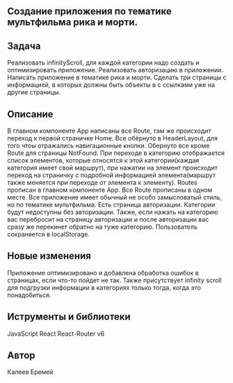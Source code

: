 ## Создание приложения по тематике мультфильма рика и морти.

## Задача
Реализовать infinityScroll, для каждой категории надо создать и оптимизировать приложение. Реализовать авторизацию в приложении. Написать приложение в тематике рика и морти. Сделать три страницы с информацией, в которых должны быть объекты в с ссылками уже на другие страницы.

## Описание
В главном компоненте App написаны все Route, там же происходит переход к первой страничке Home. Все обёрнуто в HeaderLayout, для того чтоы отражались навигационные кнопки. Обернуто все кроме Route для страницы NotFound. При переходе в категорию отображается список элементов, которые относятся к этой категории(каждая категория имеет свой маршрут), при нажатии на элемент происходит переход на страничку с подробной информацией элемента(маршрут также меняется при переходе от элемента к элементу). Routes прописан в главном компоненте App. Все Route прописаны в одном месте. Все приложение имеет обычный не особо замысловатый стиль, но по тематике мультфильма. Есть страница авторизации. Категории будут недоступны без авторизации. Также, если нажать на категорию вас перебросит на страницу авторизации и после авторизации вас сразу же перекинет обратно на туже категорию. Пользователь сохраняется в localStorage.

## Новые изменения
Приложение оптимизировано и добавлена обработка ошибок в страницах, если что-то пойдет не так. Также присутствует infinity scroll для подгрузки информации в категориях только тогда, когда это понадобиться.

## Иструменты и библиотеки
JavaScript
React
React-Router v6
## Автор
Калеев Еремей
